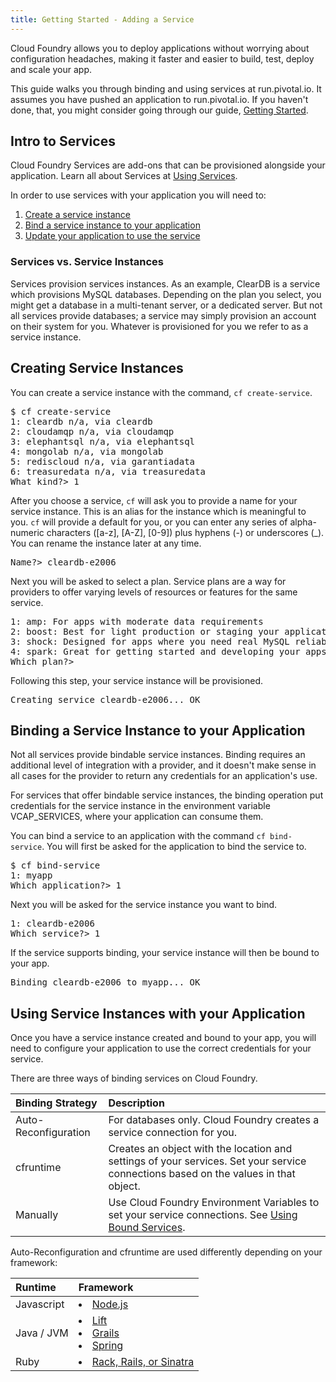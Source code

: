 ```yaml
---
title: Getting Started - Adding a Service
---
```


Cloud Foundry allows you to deploy applications without worrying about configuration headaches, making it faster and easier to build, test, deploy and scale your app.

This guide walks you through binding and using services at run.pivotal.io. It assumes you have pushed an application to run.pivotal.io. If you haven't done, that, you might consider going through our guide, [Getting Started](getting-started.html). 

## <a id='intro'></a>Intro to Services ##

Cloud Foundry Services are add-ons that can be provisioned alongside your application. Learn all about Services at [Using Services](../using/services/).

In order to use services with your application you will need to:

1. [Create a service instance](#create)
1. [Bind a service instance to your application](#binding)
1. [Update your application to use the service](#using)

### Services vs. Service Instances
Services provision services instances. As an example, ClearDB is a service which provisions MySQL databases. Depending on the plan you select, you might get a database in a multi-tenant server, or a dedicated server. But not all services provide databases; a service may simply provision an account on their system for you. Whatever is provisioned for you we refer to as a service instance.  

## <a id='create'></a>Creating Service Instances ##

You can create a service instance with the command, `cf create-service`.

<pre class="terminal">
$ cf create-service
1: cleardb n/a, via cleardb
2: cloudamqp n/a, via cloudamqp
3: elephantsql n/a, via elephantsql
4: mongolab n/a, via mongolab
5: rediscloud n/a, via garantiadata
6: treasuredata n/a, via treasuredata
What kind?> 1
</pre>

After you choose a service, `cf` will ask you to provide a name for your service instance. This is an alias for the instance which is meaningful to you. `cf` will provide a default for you, or you can enter any series of alpha-numeric characters ([a-z], [A-Z], [0-9]) plus hyphens (-) or underscores (_). You can rename the instance later at any time.

<pre class="terminal">
Name?> cleardb-e2006
</pre>

Next you will be asked to select a plan. Service plans are a way for providers to offer varying levels of resources or features for the same service.

<pre class="terminal">
1: amp: For apps with moderate data requirements
2: boost: Best for light production or staging your applications
3: shock: Designed for apps where you need real MySQL reliability, power and throughput.
4: spark: Great for getting started and developing your apps.
Which plan?> 
</pre>

Following this step, your service instance will be provisioned.

<pre class="terminal">
Creating service cleardb-e2006... OK
</pre>

## <a id='binding'></a>Binding a Service Instance to your Application ##

Not all services provide bindable service instances. Binding requires an additional level of integration with a provider, and it doesn't make sense in all cases for the provider to return any credentials for an application's use.

For services that offer bindable service instances, the binding operation put credentials for the service instance in the environment variable VCAP\_SERVICES, where your application can consume them.

You can bind a service to an application with the command `cf bind-service`. You will first be asked for the application to bind the service to.

<pre class="terminal">
$ cf bind-service
1: myapp
Which application?> 1
</pre>

Next you will be asked for the service instance you want to bind.

<pre class="terminal">
1: cleardb-e2006
Which service?> 1
</pre>

If the service supports binding, your service instance will then be bound to your app.

<pre class="terminal">
Binding cleardb-e2006 to myapp... OK
</pre>

## <a id='using'></a>Using Service Instances with your Application ##

Once you have a service instance created and bound to your app, you will need to configure your application to use the correct credentials for your service.

There are three ways of binding services on Cloud Foundry.

| Binding Strategy    | Description       | 
| :-------------------  |:--------------------  | 
| Auto-Reconfiguration  |  For databases only. Cloud Foundry creates a service connection for you.        | 
| cfruntime     | Creates an object with the location and settings of your services. Set your service connections based on the values in that object.       | 
| Manually        | Use Cloud Foundry Environment Variables to set your service connections. See [Using Bound Services](../using/services/using-bound-services.html). |

Auto-Reconfiguration and cfruntime are used differently depending on your framework:

| Runtime               | Framework                   |
| :-------------        |:-------------               |
| Javascript          | <li>[Node.js](../services/node-service-bindings.html) |
| Java / JVM        | <li>[Lift](../services/lift-service-bindings.html) <li>[Grails](../services/grails-service-bindings.html)<li>[Spring](../services/spring-service-bindings.html) |
| Ruby            | <li>[Rack, Rails, or Sinatra](../services/ruby-service-bindings.html) |
